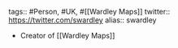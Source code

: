 tags:: #Person, #UK, #[[Wardley Maps]] 
twitter:: https://twitter.com/swardley
alias:: swardley

- Creator of [[Wardley Maps]]